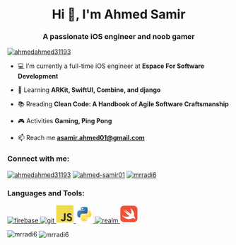 <h1 align="center">Hi 👋, I'm Ahmed Samir</h1>
<h3 align="center">A passionate iOS engineer and noob gamer</h3>

<p align="left"> <a href="https://twitter.com/ahmedahmed31193" target="blank"><img src="https://img.shields.io/twitter/follow/ahmedahmed31193?logo=twitter&style=for-the-badge" alt="ahmedahmed31193" /></a> </p>

- 💻 I’m currently a full-time iOS engineer at **Espace For Software Development**

- 🌱 Learning **ARKit, SwiftUI, Combine, and django**

- 📚 Rreading **Clean Code: A Handbook of Agile Software Craftsmanship**

- 🎮 Activities **Gaming, Ping Pong**

- 📫 Reach me **asamir.ahmed01@gmail.com**

<h3 align="left">Connect with me:</h3>
<p align="left">
<a href="https://twitter.com/ahmedahmed31193" target="blank"><img align="center" src="https://raw.githubusercontent.com/rahuldkjain/github-profile-readme-generator/master/src/images/icons/Social/twitter.svg" alt="ahmedahmed31193" height="30" width="40" /></a>
<a href="https://linkedin.com/in/ahmed-samir01" target="blank"><img align="center" src="https://raw.githubusercontent.com/rahuldkjain/github-profile-readme-generator/master/src/images/icons/Social/linked-in-alt.svg" alt="ahmed-samir01" height="30" width="40" /></a>
<a href="https://www.leetcode.com/mrradi6" target="blank"><img align="center" src="https://raw.githubusercontent.com/rahuldkjain/github-profile-readme-generator/master/src/images/icons/Social/leet-code.svg" alt="mrradi6" height="30" width="40" /></a>
</p>

<h3 align="left">Languages and Tools:</h3>
<p align="left"> <a href="https://firebase.google.com/" target="_blank" rel="noreferrer"> <img src="https://www.vectorlogo.zone/logos/firebase/firebase-icon.svg" alt="firebase" width="40" height="40"/> </a> <a href="https://git-scm.com/" target="_blank" rel="noreferrer"> <img src="https://www.vectorlogo.zone/logos/git-scm/git-scm-icon.svg" alt="git" width="40" height="40"/> </a> <a href="https://developer.mozilla.org/en-US/docs/Web/JavaScript" target="_blank" rel="noreferrer"> <img src="https://raw.githubusercontent.com/devicons/devicon/master/icons/javascript/javascript-original.svg" alt="javascript" width="40" height="40"/> </a> <a href="https://www.python.org" target="_blank" rel="noreferrer"> <img src="https://raw.githubusercontent.com/devicons/devicon/master/icons/python/python-original.svg" alt="python" width="40" height="40"/> </a> <a href="https://realm.io/" target="_blank" rel="noreferrer"> <img src="https://raw.githubusercontent.com/bestofjs/bestofjs-webui/8665e8c267a0215f3159df28b33c365198101df5/public/logos/realm.svg" alt="realm" width="40" height="40"/> </a> <a href="https://developer.apple.com/swift/" target="_blank" rel="noreferrer"> <img src="https://raw.githubusercontent.com/devicons/devicon/master/icons/swift/swift-original.svg" alt="swift" width="40" height="40"/> </a> </p>

<p><img align="left" src="https://github-readme-stats.vercel.app/api/top-langs?username=mrradi6&show_icons=true&locale=en&layout=compact" alt="mrradi6" /></p>

<p>&nbsp;<img align="center" src="https://github-readme-stats.vercel.app/api?username=mrradi6&show_icons=true&locale=en" alt="mrradi6" /></p>
